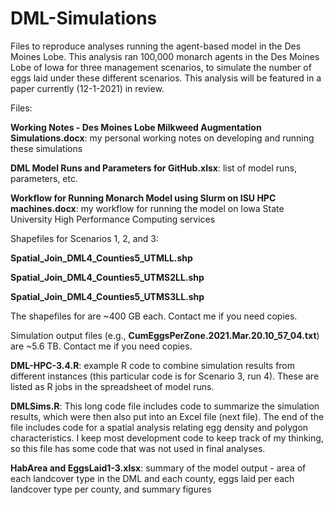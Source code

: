 # DML-Simulations
Files to reproduce analyses running the agent-based model in the Des Moines Lobe. This analysis ran 100,000 monarch agents in the Des Moines Lobe of Iowa for three management scenarios, to simulate the number of eggs laid under these different scenarios. This analysis will be featured in a paper currently (12-1-2021) in review.

Files:

**Working Notes - Des Moines Lobe Milkweed Augmentation Simulations.docx**:  my personal working notes on developing and running these simulations

**DML Model Runs and Parameters for GitHub.xlsx**:  list of model runs, parameters, etc. 

**Workflow for Running Monarch Model using Slurm on ISU HPC machines.docx**:  my workflow for running the model on Iowa State University High Performance Computing services

Shapefiles for Scenarios 1, 2, and 3:

**Spatial_Join_DML4_Counties5_UTMLL.shp**

**Spatial_Join_DML4_Counties5_UTMS2LL.shp**

**Spatial_Join_DML4_Counties5_UTMS3LL.shp**

The shapefiles for are ~400 GB each. Contact me if you need copies. 

Simulation output files (e.g., **CumEggsPerZone.2021.Mar.20.10_57_04.txt**) are ~5.6 TB. Contact me if you need copies. 

**DML-HPC-3.4.R**: example R code to combine simulation results from different instances (this particular code is for Scenario 3, run 4). These are listed as R jobs in the spreadsheet of model runs. 

**DMLSims.R**:  This long code file includes code to summarize the simulation results, which were then also put into an Excel file (next file). The end of the file includes code for a spatial analysis relating egg density and polygon characteristics. I keep most development code to keep track of my thinking, so this file has some code that was not used in final analyses. 

**HabArea and EggsLaid1-3.xlsx**:  summary of the model output - area of each landcover type in the DML and each county, eggs laid per each landcover type per county, and summary figures



